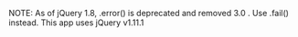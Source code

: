 NOTE: As of jQuery 1.8, .error() is deprecated and removed 3.0
. Use .fail() instead. This app uses jQuery v1.11.1
